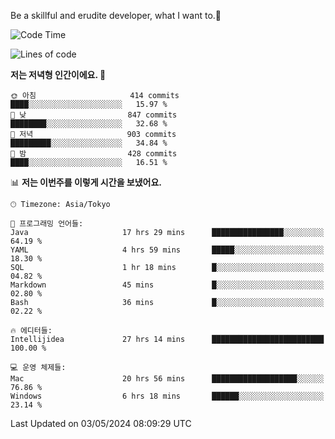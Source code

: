 Be a skillful and erudite developer, what I want to.👶

<!--START_SECTION:waka-->
![Code Time](http://img.shields.io/badge/Code%20Time-768%20hrs%2045%20mins-blue)

![Lines of code](https://img.shields.io/badge/%EC%A0%80%EB%8A%94%20%EC%97%AC%ED%83%9C%EA%B9%8C%EC%A7%80%20-1.7%20million%20%EC%A4%84%EC%9D%98%20%EC%BD%94%EB%93%9C%EB%A5%BC%20%EC%9E%91%EC%84%B1%ED%96%88%EC%96%B4%EC%9A%94.-blue)

**저는 저녁형 인간이에요. 🦉** 

```text
🌞 아침                     414 commits         ████░░░░░░░░░░░░░░░░░░░░░   15.97 % 
🌆 낮　                     847 commits         ████████░░░░░░░░░░░░░░░░░   32.68 % 
🌃 저녁                     903 commits         █████████░░░░░░░░░░░░░░░░   34.84 % 
🌙 밤　                     428 commits         ████░░░░░░░░░░░░░░░░░░░░░   16.51 % 
```


📊 **저는 이번주를 이렇게 시간을 보냈어요.** 

```text
🕑︎ Timezone: Asia/Tokyo

💬 프로그래밍 언어들: 
Java                     17 hrs 29 mins      ████████████████░░░░░░░░░   64.19 % 
YAML                     4 hrs 59 mins       █████░░░░░░░░░░░░░░░░░░░░   18.30 % 
SQL                      1 hr 18 mins        █░░░░░░░░░░░░░░░░░░░░░░░░   04.82 % 
Markdown                 45 mins             █░░░░░░░░░░░░░░░░░░░░░░░░   02.80 % 
Bash                     36 mins             █░░░░░░░░░░░░░░░░░░░░░░░░   02.22 % 

🔥 에디터들: 
Intellijidea             27 hrs 14 mins      █████████████████████████   100.00 % 

💻 운영 체제들: 
Mac                      20 hrs 56 mins      ███████████████████░░░░░░   76.86 % 
Windows                  6 hrs 18 mins       ██████░░░░░░░░░░░░░░░░░░░   23.14 % 
```


 Last Updated on 03/05/2024 08:09:29 UTC
<!--END_SECTION:waka-->
